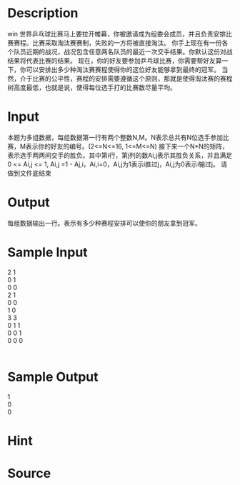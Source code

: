 
# Description

<div class="content"><p>win 世界乒乓球比赛马上要拉开帷幕，你被邀请成为组委会成员，并且负责安排比赛赛程。比赛采取淘汰赛赛制，失败的一方将被直接淘汰。  你手上现在有一份各个队员近期的战况，战况包含任意两名队员的最近一次交手结果。你默认这份对战结果将代表比赛的结果。 现在，你的好友要参加乒乓球比赛，你需要帮好友算一下，你可以安排出多少种淘汰赛赛程使得你的这位好友能够拿到最终的冠军。 当然，介于比赛的公平性，赛程的安排需要遵循这个原则，那就是使得淘汰赛的赛程树高度最低，也就是说，使得每位选手打的比赛数尽量平均。</p></div>

# Input

<div class="content"><p>本题为多组数据，每组数据第一行有两个整数N,M。N表示总共有N位选手参加比赛，M表示你的好友的编号。(2&lt;=N&lt;=16, 1&lt;=M&lt;=N) 接下来一个N*N的矩阵，表示选手两两间交手的胜负。其中第i行，第j列的数Ai,j表示其胜负关系，并且满足0 &lt;= Ai,j &lt;= 1, Ai,j =1 - Aj,i，Ai,i=0，Ai,j为1表示i胜过j，Ai,j为0表示i输过j。 请做到文件底结束</p></div>

# Output

<div class="content"><p>每组数据输出一行。表示有多少种赛程安排可以使你的朋友拿到冠军。</p></div>

# Sample Input

<div class="content"><span class="sampledata">2 1<br/>
0 1<br/>
0 0<br/>
2 1<br/>
0 0<br/>
1 0<br/>
3 3<br/>
0 1 1<br/>
0 0 1<br/>
0 0 0<br/>
<br/>
</span></div>

# Sample Output

<div class="content"><span class="sampledata">1<br/>
0<br/>
0<br/>
</span></div>

# Hint

<div class="content"><p></p></div>

# Source

<div class="content"><p><a href="problemset.php?search="></a></p></div>


